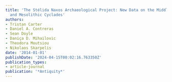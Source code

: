 ```yaml
---
title: 'The Stélida Naxos Archaeological Project: New Data on the Middle Palaeolithic
  and Mesolithic Cyclades'
authors:
- Tristan Carter
- Daniel A. Contreras
- Sean Doyle
- Daniça D. Mihailovic
- Theodora Moutsiou
- Nikolaos Skarpelis
date: '2014-01-01'
publishDate: '2024-04-15T00:02:16.763350Z'
publication_types:
- article-journal
publication: '*Antiquity*'
---
```

